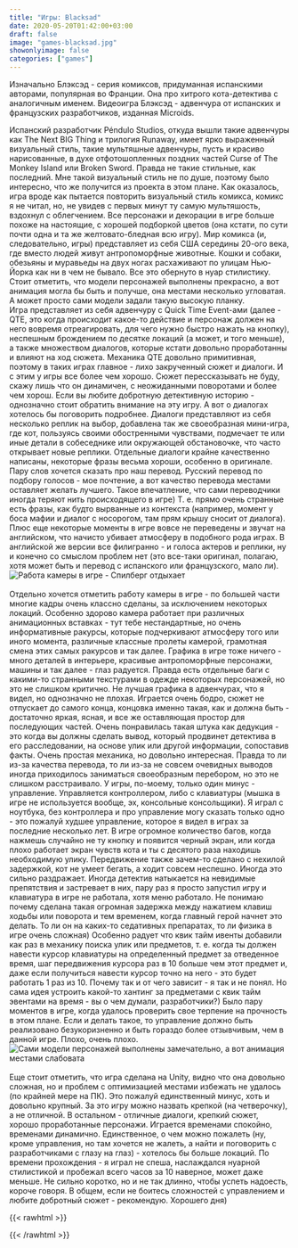 ```yaml
---
title: "Игры: Blacksad"
date: 2020-05-20T01:42:00+03:00
draft: false
image: "games-blacksad.jpg"
showonlyimage: false
categories: ["games"]
---
```

Изначально Блэксэд - серия комиксов, придуманная испанскими авторами, популярная во Франции. Она про хитрого кота-детектива с аналогичным именем. Видеоигра Блэксэд - адвенчура от испанских и французских разработчиков, изданная Microids.
<!--more-->
Испанский разработчик Péndulo Studios, откуда вышли такие адвенчуры как The Next BIG Thing и трилогия Runaway, имеет ярко выраженный визуальный стиль, такие мультяшные адвенчуры, пусть и красиво нарисованные, в духе отфотошопленных поздних частей Curse of The Monkey Island или Broken Sword. Правда не такие стильные, как последний. Мне такой визуальный стиль не по душе, поэтому было интересно, что же получится из проекта в этом плане. Как оказалось, игра вроде как пытается повторить визуальный стиль комикса, комикс я не читал, но, не увидев с первых минут ту самую мультяшость, вздохнул с облегчением. Все персонажи и декорации в игре больше похоже на настоящие, с хорошей подборкой цветов (она кстати, по сути почти одна и та же желтовато-бледная всю игру). Мир комикса (и, следовательно, игры) представляет из себя США середины 20-ого века, где вместо людей живут антропоморфные животные. Кошки и собаки, обезьяны и муравьеды на двух ногах расхаживают по улицам Нью-Йорка как ни в чем не бывало. Все это обернуто в нуар стилистику. Стоит отметить, что модели персонажей выполнены прекрасно, а вот анимация могла бы быть и получше, она местами несколько угловатая. А может просто сами модели задали такую высокую планку.  
Игра представляет из себя адвенчуру с Quick Time Event-ами (далее - QTE, это когда происходит какое-то действие и персонаж должен на него вовремя отреагировать, для чего нужно быстро нажать на кнопку), неспешным брождением по десятке локаций (а может, и того меньше), а также множеством диалогов, которые кстати довольно проработанны и влияют на ход сюжета. Механика QTE довольно примитивная, поэтому в таких играх главное - лихо закрученный сюжет и диалоги. И с этим у игры все более чем хорошо.
Сюжет перессказывать не буду, скажу лишь что он динамичен, с неожиданными поворотами и более чем хорош. Если вы любите добротную детективную историю - однозначно стоит обратить внимание на эту игру. А вот о диалогах хотелось бы поговорить подробнее. Диалоги представляют из себя несколько реплик на выбор, добавлена так же своеобразная мини-игра, где кот, пользуясь своими обостренными чувствами, подмечает те или иные детали в собеседнике или окружающей обстановочке, что часто открывает новые реплики. Отдельные диалоги крайне качественно написаны, некоторые фразы весьма хороши, особенно в оригинале. Пару слов хочется сказать про наш перевод. Русский перевод по подбору голосов - мое почтение, а вот качество перевода местами оставляет желать лучшего. Такое впечатление, что сами переводчики иногда теряют нить происходящего в игре) Т. е. прямо очень странные есть фразы, как будто вырванные из контекста (например, момент у боса мафии и диалог с носорогом, там прям крышу сносит от диалога). Плюс еще некоторые моменты в игре вовсе не переведены и звучат на английском, что начисто убивает атмосферу в подобного рода играх. В английской же версии все филигранно - и голоса актеров и реплики, ну и конечно со смыслом проблем нет (это все-таки оригинал, полагаю, хотя может быть и перевод с испанского или французского, мало ли).  
![Работа камеры в игре - Спилберг отдыхает](/games-blacksad2.jpg)
</br>  
Отдельно хочется отметить работу камеры в игре - по большей части многие кадры очень классно сделаны, за исключением некоторых локаций. Особенно здорово камера работает при различных анимационных вставках - тут тебе нестандартные, но очень информативные ракурсы, которые подчеркивают атмосферу того или иного момента, различные классные пролеты камерой, грамотная смена этих самых ракурсов и так далее.
Графика в игре тоже ничего - много деталей в интерьере, красивые антропоморфные персонажи, машины и так далее - глаз радуется. Правда есть отдельные баги с какими-то странными текстурами в одежде некоторых персонажей, но это не слишком критично. Не лучшая графика в адвенчурах, что я видел, но однозначно не плохая.
Играется очень бодро, сюжет не отпускает до самого конца, концовка именно такая, как и должна быть - достаточно яркая, ясная, и все же оставляющая простор для последующих частей. Очень понравилась такая штука как дедукция - это когда вы должны сделать вывод, который продвинет детектива в его расследовании, на основе улик или другой информации, сопоставив факты. Очень простая механика, но довольно интересная. Правда то ли из-за качества перевода, то ли из-за не совсем очевидных выводов иногда приходилось заниматься своеобразным перебором, но это не слишком расстраивало. У игры, по-моему, только один минус - управление. Управляется контроллером, либо с клавиатуры (мышка в игре не используется вообще, эх, консольные консольщики). Я играл с ноутбука, без контроллера и про управление могу сказать только одно - это пожалуй худшее управление, которое я видел в играх за последние несколько лет. В игре огромное количество багов, когда нажмешь случайно не ту кнопку и появится черный экран, или когда плохо работает экран чувств кота и ты с десятого раза находишь необходимую улику. Передвижение также зачем-то сделано с нехилой задержкой, кот не умеет бегать, а ходит совсем неспешно. Иногда это сильно раздражает. Иногда детектив натыкается на невидимые препятствия и застревает в них, пару раз я просто запустил игру и клавиатура в игре не работала, хотя меню работало. Не понимаю почему сделана такая огромная задержка между нажатием клавиш ходьбы или поворота и тем временем, когда главный герой начнет это делать. То ли он на каких-то седативных препаратах, то ли физика в игре очень сложная) Особенно радует что квик тайм ивенты добавили как раз в механику поиска улик или предметов, т. е. когда ты должен навести курсор клавиатуры на определенный предмет за отведенное время, шаг передвижения курсора раз в 10 больше чем этот предмет и, даже если получиться навести курсор точно на него - это будет работать 1 раз из 10. Почему так и от чего зависит - я так и не понял. Но сама идея устроить какой-то хантинг за предметами с квик тайм эвентами на время - вы о чем думали, разработчики?) Было пару моментов в игре, когда удалось проверить свое терпение на прочность в этом плане. Если и делать такое, то управление должно быть реализовано безукоризненно и быть гораздо более отзывчивым, чем в данной игре. Плохо, очень плохо.
![Сами модели персонажей выполнены замечательно, а вот анимация местами слабовата](/games-blacksad3.jpg)
</br>  
Еще стоит отметить, что игра сделана на Unity, видно что она довольно сложная, но и проблем с оптимизацией местами избежать не удалось (по крайней мере на ПК). Это пожалуй единственный минус, хоть и довольно крупный. За это игру можно назвать крепкой (на четверочку), а не отличной. В остальном - отличные диалоги, крепкий сюжет, хорошо проработанные персонажи. Играется временами спокойно, временами динамично. Единственное, о чем можно пожалеть (ну, кроме управления, но там хочется не жалеть, а найти и поговорить с разработчиками с глазу на глаз) - хотелось бы больше локаций. По времени прохождения - я играл не спеша, наслаждался нуарной стилистикой и пробежал всего часов за 10 наверное, может даже меньше. Не сильно коротко, но и не так длинно, чтобы успеть надоесть, короче говоря. В общем, если не боитесь сложностей с управлением и любите добротный сюжет - рекомендую. Хорошего дня)

{{< rawhtml >}}
<div id="graphcomment"></div>
<script type="text/javascript">

  window.gc_params = {
    graphcomment_id: 'https-psyhut-ru',

    // if your website has a fixed header, indicate it's height in pixels
    fixed_header_height: 0,
  };
  
  (function() {
    var gc = document.createElement('script'); gc.type = 'text/javascript'; gc.async = true;
    gc.src = 'https://graphcomment.com/js/integration.js?' + Math.round(Math.random() * 1e8);
    (document.getElementsByTagName('head')[0] || document.getElementsByTagName('body')[0]).appendChild(gc);
  })();

</script>
{{< /rawhtml >}}